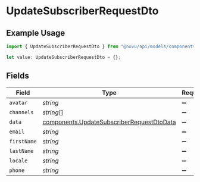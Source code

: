 # UpdateSubscriberRequestDto

## Example Usage

```typescript
import { UpdateSubscriberRequestDto } from "@novu/api/models/components";

let value: UpdateSubscriberRequestDto = {};
```

## Fields

| Field                                                                                                  | Type                                                                                                   | Required                                                                                               | Description                                                                                            |
| ------------------------------------------------------------------------------------------------------ | ------------------------------------------------------------------------------------------------------ | ------------------------------------------------------------------------------------------------------ | ------------------------------------------------------------------------------------------------------ |
| `avatar`                                                                                               | *string*                                                                                               | :heavy_minus_sign:                                                                                     | N/A                                                                                                    |
| `channels`                                                                                             | *string*[]                                                                                             | :heavy_minus_sign:                                                                                     | N/A                                                                                                    |
| `data`                                                                                                 | [components.UpdateSubscriberRequestDtoData](../../models/components/updatesubscriberrequestdtodata.md) | :heavy_minus_sign:                                                                                     | N/A                                                                                                    |
| `email`                                                                                                | *string*                                                                                               | :heavy_minus_sign:                                                                                     | N/A                                                                                                    |
| `firstName`                                                                                            | *string*                                                                                               | :heavy_minus_sign:                                                                                     | N/A                                                                                                    |
| `lastName`                                                                                             | *string*                                                                                               | :heavy_minus_sign:                                                                                     | N/A                                                                                                    |
| `locale`                                                                                               | *string*                                                                                               | :heavy_minus_sign:                                                                                     | N/A                                                                                                    |
| `phone`                                                                                                | *string*                                                                                               | :heavy_minus_sign:                                                                                     | N/A                                                                                                    |